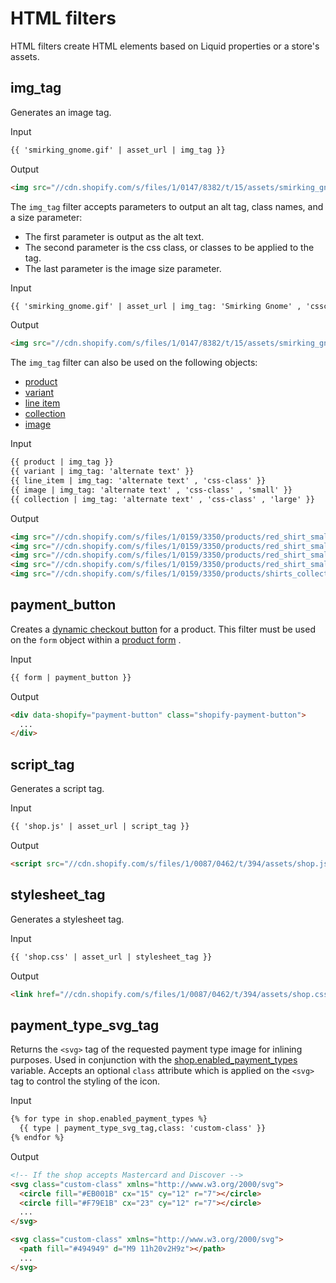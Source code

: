 # HTML filters

HTML filters create HTML elements based on Liquid properties or a store's assets.

## img_tag

Generates an image tag.

Input

```html
{{ 'smirking_gnome.gif' | asset_url | img_tag }}
```

Output

```html
<img src="//cdn.shopify.com/s/files/1/0147/8382/t/15/assets/smirking_gnome.gif?v=1384022871" alt="" />
```

The `img_tag` filter accepts parameters to output an alt tag, class names, and a size parameter:

* The first parameter is output as the alt text.
* The second parameter is the css class, or classes to be applied to the tag.
* The last parameter is the image size parameter.

Input

```html
{{ 'smirking_gnome.gif' | asset_url | img_tag: 'Smirking Gnome' , 'cssclass1 cssclass2' }}
```

Output

```html
<img src="//cdn.shopify.com/s/files/1/0147/8382/t/15/assets/smirking_gnome.gif?v=1384022871" alt="Smirking Gnome" class="cssclass1 cssclass2" />
```

The `img_tag` filter can also be used on the following objects:

* [product](/en/themes/liquid/objects/product)
* [variant](/en/themes/liquid/objects/variant)
* [line item](/en/themes/liquid/objects/line_item)
* [collection](/en/themes/liquid/objects/collection)
* [image](/en/themes/liquid/objects/image)

Input

```html
{{ product | img_tag }}
{{ variant | img_tag: 'alternate text' }}
{{ line_item | img_tag: 'alternate text' , 'css-class' }}
{{ image | img_tag: 'alternate text' , 'css-class' , 'small' }}
{{ collection | img_tag: 'alternate text' , 'css-class' , 'large' }}
```

Output

```html
<img src="//cdn.shopify.com/s/files/1/0159/3350/products/red_shirt_small.jpg?v=1398706734" alt="Red Shirt Small" />
<img src="//cdn.shopify.com/s/files/1/0159/3350/products/red_shirt_small.jpg?v=1398706734" alt="alternate text" />
<img src="//cdn.shopify.com/s/files/1/0159/3350/products/red_shirt_small.jpg?v=1398706734" alt="alternate text" class="css-class" />
<img src="//cdn.shopify.com/s/files/1/0159/3350/products/red_shirt_small.jpg?v=1398706734" alt="alternate text" class="css-class" />
<img src="//cdn.shopify.com/s/files/1/0159/3350/products/shirts_collection_large.jpg?v=1338563745" alt="alternate text" class="css-class" />
```

## payment_button

Creates a [dynamic checkout button](/en/manual/using-themes/change-the-layout/theme-settings/dynamic-checkout) for a product. This filter must be used on the `form` object within a [product form](/en/themes/liquid/tags/theme-tags#product) .

Input

```html
{{ form | payment_button }}
```

Output

```html
<div data-shopify="payment-button" class="shopify-payment-button">
  ...
</div>
```

## script_tag

Generates a script tag.

Input

```html
{{ 'shop.js' | asset_url | script_tag }}
```

Output

```html
<script src="//cdn.shopify.com/s/files/1/0087/0462/t/394/assets/shop.js?28178" type="text/javascript"></script>
```

## stylesheet_tag

Generates a stylesheet tag.

Input

```html
{{ 'shop.css' | asset_url | stylesheet_tag }}
```

Output

```html
<link href="//cdn.shopify.com/s/files/1/0087/0462/t/394/assets/shop.css?28178" rel="stylesheet" type="text/css" media="all" />
```

## payment_type_svg_tag

Returns the `<svg>` tag of the requested payment type image for inlining purposes. Used in conjunction with the [shop.enabled_payment_types](/en/themes/liquid/objects/shop#shop.enabled_payment_types) variable. Accepts an optional `class` attribute which is applied on the `<svg>` tag to control the styling of the icon.

Input

```html
{% for type in shop.enabled_payment_types %}
  {{ type | payment_type_svg_tag,class: 'custom-class' }}
{% endfor %}
```

Output

```html
<!-- If the shop accepts Mastercard and Discover -->
<svg class="custom-class" xmlns="http://www.w3.org/2000/svg">
  <circle fill="#EB001B" cx="15" cy="12" r="7"></circle>
  <circle fill="#F79E1B" cx="23" cy="12" r="7"></circle>
  ...
</svg>

<svg class="custom-class" xmlns="http://www.w3.org/2000/svg">
  <path fill="#494949" d="M9 11h20v2H9z"></path>
  ...
</svg>
```
